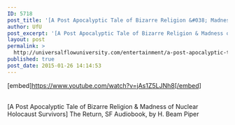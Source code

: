 ```yaml
---
ID: 5718
post_title: '[A Post Apocalyptic Tale of Bizarre Religion &#038; Madness of Nuclear Holocaust Survivors] The Return'
author: UfU
post_excerpt: '[A Post Apocalyptic Tale of Bizarre Religion & Madness of Nuclear Holocaust Survivors] The Return, SF Audiobook, by H. Beam Piper'
layout: post
permalink: >
  http://universalflowuniversity.com/entertainment/a-post-apocalyptic-tale-of-bizarre-religion-madness-of-nuclear-holocaust-survivors-the-return/
published: true
post_date: 2015-01-26 14:14:53
---
```

[embed]https://www.youtube.com/watch?v=jAs1Z5LJNh8[/embed]</br></br>
<p>[A Post Apocalyptic Tale of Bizarre Religion & Madness of Nuclear Holocaust Survivors] The Return, SF Audiobook, by H. Beam Piper</p>
